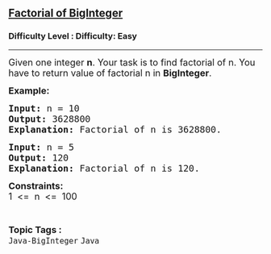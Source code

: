 <h2><a href="https://www.geeksforgeeks.org/problems/factorial-of-biginteger/1?page=1&category=Java&status=unsolved,attempted&sortBy=submissions">Factorial of BigInteger</a></h2><h3>Difficulty Level : Difficulty: Easy</h3><hr><div class="problems_problem_content__Xm_eO"><p><span style="font-size: 18px;">Given one integer <strong>n</strong>. Your task is to find factorial of n. You have to return value of factorial n in <strong>BigInteger</strong>.</span></p>
<p><strong><span style="font-size: 18px;">Example:</span></strong></p>
<pre><span style="font-size: 18px;"><strong>Input: </strong>n = 10 </span>
<span style="font-size: 18px;"><strong>Output: </strong>3628800</span>
<span style="font-size: 18px;"><strong>Explanation: </strong>Factorial of n is 3628800.</span></pre>
<pre><strong><span style="font-size: 18px;">Input:</span></strong><span style="font-size: 18px;"> n = 5<br></span><strong><span style="font-size: 18px;">Output:</span></strong><span style="font-size: 18px;"> 120<br></span><strong><span style="font-size: 18px;">Explanation:</span></strong><span style="font-size: 18px;"> Factorial of n is 120.</span></pre>
<p><strong><span style="font-size: 18px;">Constraints:</span></strong><span style="font-size: 18px;">&nbsp;<br></span><span style="font-size: 18px;">1 &nbsp;&lt;= &nbsp;n &nbsp;&lt;= &nbsp;100</span></p></div><br><p><span style=font-size:18px><strong>Topic Tags : </strong><br><code>Java-BigInteger</code>&nbsp;<code>Java</code>&nbsp;